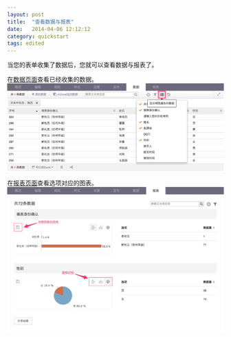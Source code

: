 ```yaml
---
layout: post
title:  "查看数据与报表"
date:   2014-04-06 12:12:12
category: quickstart
tags: edited
---
```


当您的表单收集了数据后，您就可以查看数据与报表了。

在[数据页面](data.html)查看已经收集的数据。
![](/images/data-show_hidden_col.png)

在[报表页面](report.html)查看选项对应的图表。
![](/images/report-result_chart.png)

